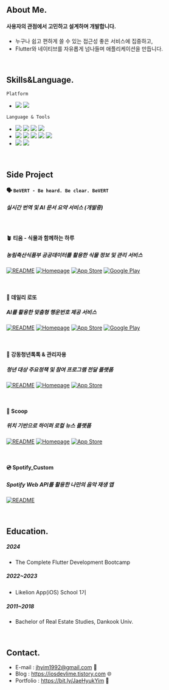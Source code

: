   ## About Me.
  #### 사용자의 관점에서 고민하고 설계하며 개발합니다.
  - 누구나 쉽고 편하게 쓸 수 있는 접근성 좋은 서비스에 집중하고,
  - Flutter와 네이티브를 자유롭게 넘나들며 애플리케이션을 만듭니다.
  
  <br> 
  
  ## Skills&Language.
  
  `Platform`

  - <img src="https://img.shields.io/badge/iOS-5A29E4?style=flat&logo=iOS&logoColor=white"/> <img src="https://img.shields.io/badge/Flutter-02569B?style=flat&logo=flutter&logoColor=white"/>

    
  `Language & Tools`
  
- <img src="https://img.shields.io/badge/Swift-F05138?style=flat&logo=swift&logoColor=white"/>
  <img src="https://img.shields.io/badge/SwiftUI-2396F3?style=flat&logo=Swift&logoColor=white"/>
  <img src="https://img.shields.io/badge/UIkit-2396F3?style=flat&logo=UIKit&logoColor=white"/>
  <img src="https://img.shields.io/badge/Combine-F05138?style=flat-square&logo=Swift&logoColor=white"/>

- <img src="https://img.shields.io/badge/Dart-0175C2?style=flat&logo=Dart&logoColor=white"/>
  <img src="https://img.shields.io/badge/Android%20Studio-009688?style=flat&logo=android-studio&logoColor=white"/>
  <img src="https://img.shields.io/badge/Bloc-3399FF?style=flat&logo=flutter&logoColor=white"/>
  <img src="https://img.shields.io/badge/Provider-0A6C24?style=flat&logo=flutter&logoColor=white"/>
  <img src="https://img.shields.io/badge/Riverpod-6B38FB?style=flat&logo=flutter&logoColor=white"/>

- <img src="https://img.shields.io/badge/Firebase-FFCA28?style=flat&logo=Firebase&logoColor=white"/>
  <img src="https://img.shields.io/badge/Figma-F24E1E?style=flat&logo=Figma&logoColor=white"/>


<br>

## Side Project

#### 🗣️ `BeVERT - Be heard. Be clear. BeVERT`
##### 실시간 번역 및 AI 문서 요약 서비스 (개발중)

 <br>
 
#### 🪴 **티움 - 식물과 함께하는 하루**  
##### 농림축산식품부 공공데이터를 활용한 식물 정보 및 관리 서비스  

[![README](https://img.shields.io/badge/README-000000?style=rounded&logo=github&logoColor=white)](https://github.com/onthelots/tium) [![Homepage](https://img.shields.io/badge/Homepage-333333?style=rounded&logo=notion&logoColor=white)](https://momentous-wallet-0f7.notion.site/21a1c3f0e00380b4b1f9cc830a35b448) [![App Store](https://img.shields.io/badge/App%20Store-0D96F6?style=rounded&logo=apple&logoColor=white)](https://apps.apple.com/kr/app/%ED%8B%B0%EC%9B%80-%EC%8B%9D%EB%AC%BC%EA%B3%BC-%ED%95%A8%EA%BB%98%ED%95%98%EB%8A%94-%ED%95%98%EB%A3%A8/id6747629769) [![Google Play](https://img.shields.io/badge/Google%20Play-2E7D32?style=rounded&logo=google-play&logoColor=white)](https://play.google.com/store/apps/details?id=com.tium.tium&hl=ko)

<br>

#### 🎈 **데일리 로또**  
##### AI를 활용한 맞춤형 행운번호 제공 서비스  

[![README](https://img.shields.io/badge/README-000000?style=rounded&logo=github&logoColor=white)](https://github.com/onthelots/dailylotto) [![Homepage](https://img.shields.io/badge/Homepage-333333?style=rounded&logo=notion&logoColor=white)](https://momentous-wallet-0f7.notion.site/1a81c3f0e003806980e5e8bd7732fa83?pvs=74) [![App Store](https://img.shields.io/badge/App%20Store-0D96F6?style=rounded&logo=apple&logoColor=white)](https://apps.apple.com/kr/app/%EB%8D%B0%EC%9D%BC%EB%A6%AC%EB%A1%9C%EB%98%90/id6742641988) [![Google Play](https://img.shields.io/badge/Google%20Play-2E7D32?style=rounded&logo=google-play&logoColor=white)](https://play.google.com/store/apps/details?id=com.lime.dailylotto.dailylotto&hl=ko)

<br>

#### 🔖 **강동청년톡톡 & 관리자용**  
##### 청년 대상 주요정책 및 참여 프로그램 전달 플랫폼  

[![README](https://img.shields.io/badge/README-000000?style=rounded&logo=github&logoColor=white)](https://github.com/onthelots/gd_youth_talk) [![Homepage](https://img.shields.io/badge/Homepage-333333?style=rounded&logo=notion&logoColor=white)](https://momentous-wallet-0f7.notion.site/1681c3f0e003806c9b50dde42728413a) [![App Store](https://img.shields.io/badge/App%20Store-0D96F6?style=rounded&logo=apple&logoColor=white)](https://apps.apple.com/kr/app/%EA%B0%95%EB%8F%99%EC%B2%AD%EB%85%84%ED%86%A1%ED%86%A1/id6739631810)

<br>

#### 🍨 **Scoop**  
##### 위치 기반으로 하이퍼 로컬 뉴스 플랫폼  

[![README](https://img.shields.io/badge/README-000000?style=rounded&logo=github&logoColor=white)](https://github.com/onthelots/Scoop) [![Homepage](https://img.shields.io/badge/Homepage-333333?style=rounded&logo=notion&logoColor=white)](https://www.notion.so/onthelots/32eb5fa184c14426a4f32b654f76ec0e?v=96817719164f49e398abae2bc4c8565c&pvs=4) [![App Store](https://img.shields.io/badge/App%20Store-0D96F6?style=rounded&logo=apple&logoColor=white)](https://apps.apple.com/kr/app/scoop/id6466811453)

<br>

#### 💿 **Spotify_Custom**  
##### Spotify Web API를 활용한 나만의 음악 재생 앱  

[![README](https://img.shields.io/badge/README-000000?style=rounded&logo=github&logoColor=white)](https://github.com/onthelots/Spotify_App)


  <br>
  
  ## Education.
  ##### 2024
  - The Complete Flutter Development Bootcamp
 
  ##### 2022~2023
  - Likelion App(iOS) School 1기

  ##### 2011~2018
  - Bachelor of Real Estate Studies, Dankook Univ.
  
  <br>
  
  ## Contact.
  
  - E-mail : jhyim1992@gmail.com 📨
  - Blog : https://iosdevlime.tistory.com 🌐
  - Portfolio : https://bit.ly/JaeHyukYim 💎
